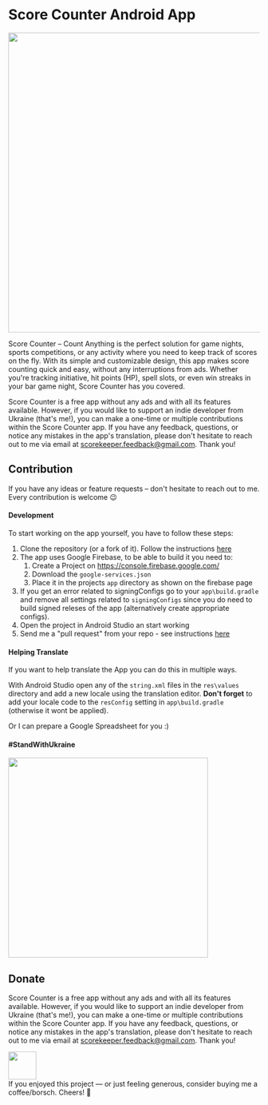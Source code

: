 # Score Counter Android App


[<a href="https://play.google.com/store/apps/details?id=ua.napps.scorekeeper"><img src="https://user-images.githubusercontent.com/16646251/228914788-19aadb36-28ec-4954-a630-ecdd71460fc5.png" width=600></a>]()

Score Counter – Count Anything is the perfect solution for game nights, sports competitions, or any activity where you need to keep track of scores on the fly. With its simple and customizable design, this app makes score counting quick and easy, without any interruptions from ads. Whether you're tracking initiative, hit points (HP), spell slots, or even win streaks in your bar game night, Score Counter has you covered.

Score Counter is a free app without any ads and with all its features available. However, if you would like to support an indie developer from Ukraine (that's me!), you can make a one-time or multiple contributions within the Score Counter app. If you have any feedback, questions, or notice any mistakes in the app's translation, please don't hesitate to reach out to me via email at scorekeeper.feedback@gmail.com. Thank you!


## Contribution 
If you have any ideas or feature requests – don't hesitate to reach out to me. Every contribution is welcome 😉

#### Development
To start working on the app yourself, you have to follow these steps:

1. Clone the repository (or a fork of it). Follow the instructions [here](http://help.github.com/fork-a-repo/)
2. The app uses Google Firebase, to be able to build it you need to:
   1. Create a Project on https://console.firebase.google.com/ 
   2. Download the `google-services.json`
   3. Place it in the projects `app` directory as shown on the firebase page
3. If you get an error related to signingConfigs go to your `app\build.gradle` and remove all settings related to `signingConfigs` since you do need to build signed releses of the app (alternatively create appropriate configs).
4. Open the project in Android Studio an start working
5. Send me a "pull request" from your repo - see instructions [here](https://help.github.com/articles/creating-a-pull-request-from-a-fork/)

#### Helping Translate

If you want to help translate the App you can do this in multiple ways.

With Android Studio open any of the `string.xml` files in the `res\values` directory and add a new locale using the translation editor. 
**Don't forget** to add your locale code to the `resConfig` setting in `app\build.gradle` (otherwise it wont be applied).

Or I can prepare a Google Spreadsheet for you :)

#### #StandWithUkraine
[<a target="_blank" href="https://www.standwithukraine.how/"><img src="https://user-images.githubusercontent.com/16646251/228910177-a799b0c1-0e68-499f-8212-c1bc650d3bd8.png" width=400></a>]()

## Donate
Score Counter is a free app without any ads and with all its features available. However, if you would like to support an indie developer from Ukraine (that's me!), you can make a one-time or multiple contributions within the Score Counter app. If you have any feedback, questions, or notice any mistakes in the app's translation, please don't hesitate to reach out to me via email at scorekeeper.feedback@gmail.com. Thank you!

<a href="https://www.paypal.com/donate/?hosted_button_id=QCHWF4FJLKQ34"><img src="https://raw.githubusercontent.com/andreostrovsky/donate-with-paypal/master/blue.svg" height="56"></a>  
If you enjoyed this project — or just feeling generous, consider buying me a coffee/borsch. Cheers! :beers:


